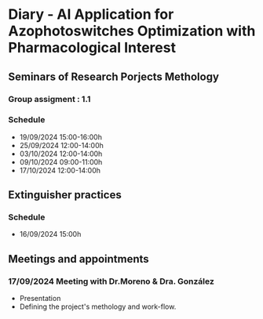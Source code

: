 # Diary - AI Application for Azophotoswitches Optimization with Pharmacological Interest

## Seminars of Research Porjects Methology

### Group assigment : 1.1

### Schedule

 - 19/09/2024	15:00-16:00h
 - 25/09/2024	12:00-14:00h
 - 03/10/2024	12:00-14:00h
 - 09/10/2024	09:00-11:00h
 - 17/10/2024	12:00-14:00h

## Extinguisher practices

### Schedule

 - 16/09/2024	15:00h

## Meetings and appointments

### 17/09/2024	Meeting with Dr.Moreno & Dra. González

 - Presentation
 - Defining the project's methology and work-flow.